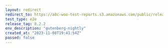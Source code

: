 ```yaml
---
layout: redirect
redirect_to: https://a8c-woo-test-reports.s3.amazonaws.com/public/release/8.2.2/gutenberg-nightly/e2e/index.html
test_type: e2e
release_tag: 8.2.2
env_description: "gutenberg-nightly"
created_at: "2023-11-08T19:41:54Z"
passed: false
---
```


